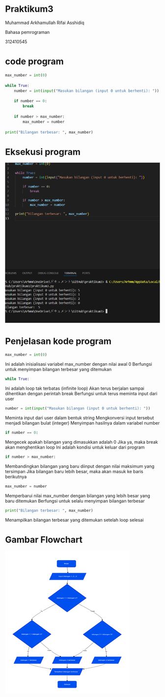 # Praktikum3

Muhammad Arkhamullah Rifai Asshidiq

Bahasa pemrograman

312410545

# code program
```python
max_number = int(0)

while True:
    number = int(input("Masukan bilangan (input 0 untuk berhenti): "))

    if number == 0:
        break

    if number > max_number:
        max_number = number

print("Bilangan terbesar: ", max_number)

```
# Eksekusi program
![Foto](https://github.com/MuhammadArkham/Foto/blob/main/Screenshot%202024-10-22%20211528.png?raw=true)

# Penjelasan kode program

```Python
max_number = int(0)
```

Ini adalah inisialisasi variabel max_number dengan nilai awal 0
Berfungsi untuk menyimpan bilangan terbesar yang ditemukan

```Python
while True:
```

Ini adalah loop tak terbatas (infinite loop)
Akan terus berjalan sampai dihentikan dengan perintah break
Berfungsi untuk terus meminta input dari user

```Python
number = int(input("Masukan bilangan (input 0 untuk berhenti): "))
```

Meminta input dari user dalam bentuk string
Mengkonversi input tersebut menjadi bilangan bulat (integer)
Menyimpan hasilnya dalam variabel number

```Python
if number == 0:
```

Mengecek apakah bilangan yang dimasukkan adalah 0
Jika ya, maka break akan menghentikan loop
Ini adalah kondisi untuk keluar dari program

```Python
if number > max_number:
```

Membandingkan bilangan yang baru diinput dengan nilai maksimum yang tersimpan
Jika bilangan baru lebih besar, maka akan masuk ke baris berikutnya

```Python
max_number = number
```

Memperbarui nilai max_number dengan bilangan yang lebih besar yang baru ditemukan
Berfungsi untuk selalu menyimpan bilangan terbesar

```Python
print("Bilangan terbesar: ", max_number)
```

Menampilkan bilangan terbesar yang ditemukan setelah loop selesai

# Gambar Flowchart
![Foto](https://github.com/MuhammadArkham/Foto2/blob/main/Screenshot%202024-10-22%20225746.png?raw=true)
